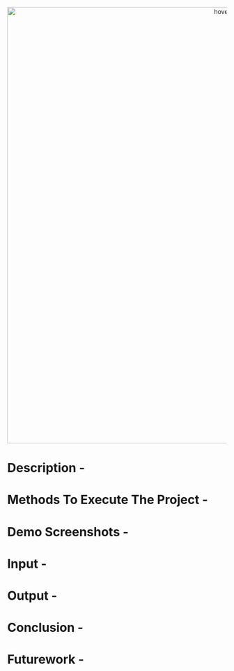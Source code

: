<p align="center">
  <img src="https://github.com/MehulAgarwal07/GlobalCert/blob/main/AUTOCERT.png" width="1000" title="hover text">
</p>

# Description - 
# Methods To Execute The Project - 
# Demo Screenshots - 
# Input - 
# Output - 
# Conclusion - 
# Futurework - 
